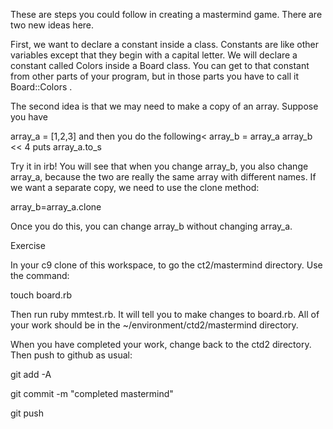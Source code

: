 These are steps you could follow in creating a mastermind game.  There are two
new ideas here.  

First, we want to declare a constant inside a class.  Constants
are like other variables except that they begin with a capital letter.  We
will declare a constant called Colors inside a Board class.  You can get to that
constant from other parts of your program, but in those parts you have to call
it Board::Colors .

The second idea is that we may need to make a copy of an array.  Suppose you
have

array_a = [1,2,3]
and then you do the following<
array_b = array_a
array_b << 4
puts array_a.to_s

Try it in irb!  You will see that when you change array_b, you also change
array_a, because the two are really the same array with different names.  If
we want a separate copy, we need to use the clone method:

array_b=array_a.clone

Once you do this, you can change array_b without changing array_a.

Exercise

In your c9 clone of this workspace, to go the ct2/mastermind directory. Use
the command:

touch board.rb

Then run ruby mmtest.rb.  It will tell you to make changes to board.rb.
All of your work should be in the ~/environment/ctd2/mastermind
directory.

When you have completed your work, change back to the ctd2 directory.  Then push
to github as usual:

git add -A

git commit -m "completed mastermind"

git push
